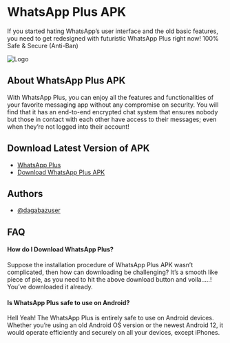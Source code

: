 
# WhatsApp Plus APK

If you started hating WhatsApp’s user interface and the old basic features, you need to get redesigned with futuristic WhatsApp Plus right now! 100% Safe & Secure (Anti-Ban)


![Logo](https://waplusapk.com/wp-content/uploads/2022/09/Whatsapp-Plus-150x150.png)


## About WhatsApp Plus APK

With WhatsApp Plus, you can enjoy all the features and functionalities of your favorite messaging app without any compromise on security. You will find that it has an end-to-end encrypted chat system that ensures nobody but those in contact with each other have access to their messages; even when they’re not logged into their account!


## Download Latest Version of APK

 - [ WhatsApp Plus](https://waplusapk.com/)
 - [ Download WhatsApp Plus APK](https://waplusapk.com/download-whatsapp-plus/)

## Authors

- [@dagabazuser](https://github.com/dagabazuser)


## FAQ

#### How do I Download WhatsApp Plus?

Suppose the installation procedure of WhatsApp Plus APK wasn’t complicated, then how can downloading be challenging? It’s a smooth like piece of pie, as you need to hit the above download button and voila…..! You’ve downloaded it already.

#### Is WhatsApp Plus safe to use on Android?

Hell Yeah! The WhatsApp Plus is entirely safe to use on Android devices. Whether you’re using an old Android OS version or the newest Android 12, it would operate efficiently and securely on all your devices, except iPhones.

